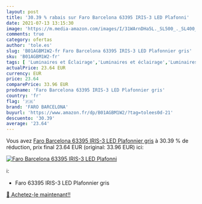 ```yaml
---
layout: post
title: '30.39 % rabais sur Faro Barcelona 63395 IRIS-3 LED Plafonni'
date: 2021-07-13 13:15:30
image: 'https://m.media-amazon.com/images/I/31WArnDHa5L._SL500_._SL400_.jpg'
comments: true
category: ofertas
author: 'tole.es'
slug: 'B01AGBM1W2-fr Faro Barcelona 63395 IRIS-3 LED Plafonnier gris'
sku: 'B01AGBM1W2-fr'
tags: [ 'Luminaires et Éclairage','Luminaires et éclairage','Luminaires intérieur','Plafonniers','faro barcelona','Éclairage de plafond', ]
actualPrice: 23.64 EUR
currency: EUR
price: 23.64
comparePrice: 33.96 EUR
prodname: 'Faro Barcelona 63395 IRIS-3 LED Plafonnier gris'
country: 'fr'
flag: '🇫🇷'
brand: 'FARO BARCELONA'
buyurl: 'https://www.amazon.fr/dp/B01AGBM1W2/?tag=tolees0d-21'
descuento: '30.39'
average: '23.64'
---
```


Vous avez [Faro Barcelona 63395 IRIS-3 LED Plafonnier gris](https://www.amazon.fr/dp/B01AGBM1W2/?tag=tolees0d-21)  à  30.39 % de réduction, prix final  23.64 EUR (original: 33.96 EUR) ici:

[![Faro Barcelona 63395 IRIS-3 LED Plafonni](https://m.media-amazon.com/images/I/31WArnDHa5L._SL500_._SL400_.jpg)](https://www.amazon.fr/dp/B01AGBM1W2/?tag=tolees0d-21)

ℹ️:

- Faro 63395 IRIS-3 LED Plafonnier gris

[🛒 Achetez-le maintenant!!](https://www.amazon.fr/dp/B01AGBM1W2/?tag=tolees0d-21)
